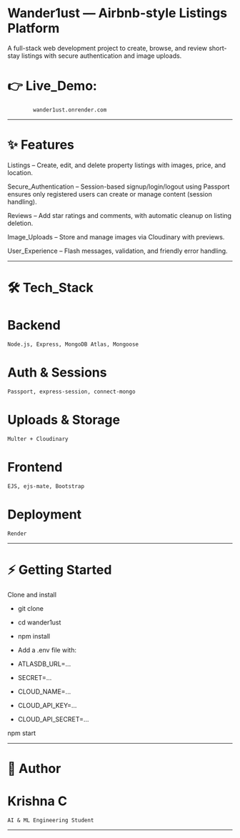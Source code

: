 # Wander1ust — Airbnb-style Listings Platform

A full-stack web development project to create, browse, and review short-stay listings with secure authentication and image uploads.

# 👉 Live_Demo:

            wander1ust.onrender.com

---

# ✨ Features

Listings –
Create, edit, and delete property listings with images, price, and location.

Secure_Authentication –
Session-based signup/login/logout using Passport ensures only registered users can create or manage content (session handling).

Reviews –
Add star ratings and comments, with automatic cleanup on listing deletion.

Image_Uploads –
Store and manage images via Cloudinary with previews.

User_Experience –
Flash messages, validation, and friendly error handling.

---

# 🛠 Tech_Stack

# Backend

    Node.js, Express, MongoDB Atlas, Mongoose

# Auth & Sessions

    Passport, express-session, connect-mongo

# Uploads & Storage

    Multer + Cloudinary

# Frontend

    EJS, ejs-mate, Bootstrap

# Deployment

    Render

---

# ⚡ Getting Started

Clone and install

- git clone <repo-url>
- cd wander1ust
- npm install

- Add a .env file with:
- ATLASDB_URL=...
- SECRET=...
- CLOUD_NAME=...
- CLOUD_API_KEY=...
- CLOUD_API_SECRET=...

npm start

---

# 👤 Author

# Krishna C

    AI & ML Engineering Student

---
